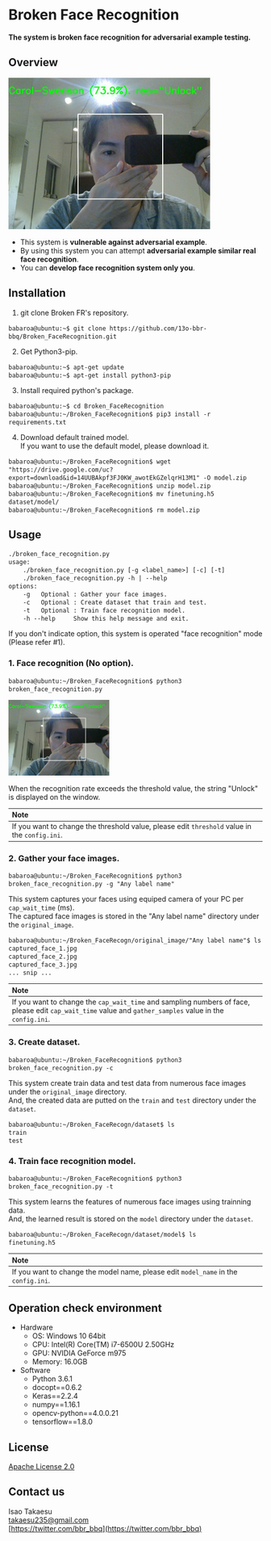 # Broken Face Recognition
**The system is broken face recognition for adversarial example testing.**

## Overview
 <img src="./img/auth_sample.jpg" width="400">

 * This system is **vulnerable against adversarial example**.  
 * By using this system you can attempt **adversarial example similar real face recognition**.  
 * You can **develop face recognition system only you**.  

## Installation
 1. git clone Broken FR's repository.  
 ```
 babaroa@ubuntu:~$ git clone https://github.com/13o-bbr-bbq/Broken_FaceRecognition.git
 ```

 2. Get Python3-pip.  
 ```
 babaroa@ubuntu:~$ apt-get update
 babaroa@ubuntu:~$ apt-get install python3-pip
 ```

 3. Install required python's package.  
 ```
 babaroa@ubuntu:~$ cd Broken_FaceRecognition
 babaroa@ubuntu:~/Broken_FaceRecognition$ pip3 install -r requirements.txt
 ```

 4. Download default trained model.  
 If you want to use the default model, please download it.  
 ```
 babaroa@ubuntu:~/Broken_FaceRecognition$ wget "https://drive.google.com/uc?export=download&id=14UUBAkpf3FJ0KW_awotEkGZelqrH13M1" -O model.zip
 babaroa@ubuntu:~/Broken_FaceRecognition$ unzip model.zip
 babaroa@ubuntu:~/Broken_FaceRecognition$ mv finetuning.h5 dataset/model/
 babaroa@ubuntu:~/Broken_FaceRecognition$ rm model.zip
```

## Usage
```
./broken_face_recognition.py
usage:
    ./broken_face_recognition.py [-g <label_name>] [-c] [-t]
    ./broken_face_recognition.py -h | --help
options:
    -g   Optional : Gather your face images.
    -c   Optional : Create dataset that train and test.
    -t   Optional : Train face recognition model.
    -h --help     Show this help message and exit.
```

If you don't indicate option, this system is operated "face recognition" mode (Please refer #1).  

### 1. Face recognition (No option).
```
babaroa@ubuntu:~/Broken_FaceRecognition$ python3 broken_face_recognition.py
```

<img src="./img/auth_sample.jpg" width="200">

When the recognition rate exceeds the threshold value, the string "Unlock" is displayed on the window.  

|Note|
|:---|
|If you want to change the threshold value, please edit `threshold` value in the `config.ini`.|

### 2. Gather your face images. 
```
babaroa@ubuntu:~/Broken_FaceRecognition$ python3 broken_face_recognition.py -g "Any label name"
```

This system captures your faces using equiped camera of your PC per `cap_wait_time` (ms).  
The captured face images is stored in the "Any label name" directory under the `original_image`.  

```
babaroa@ubuntu:~/Broken_FaceRecogn/original_image/"Any label name"$ ls
captured_face_1.jpg
captured_face_2.jpg
captured_face_3.jpg
... snip ...
```

|Note|
|:---|
|If you want to change the `cap_wait_time` and sampling numbers of face, please edit `cap_wait_time` value and `gather_samples` value in the `config.ini`.|

### 3. Create dataset.
```
babaroa@ubuntu:~/Broken_FaceRecognition$ python3 broken_face_recognition.py -c
```

This system create train data and test data from numerous face images under the `original_image` directory.  
And, the created data are putted on the `train` and `test` directory under the `dataset`.

```
babaroa@ubuntu:~/Broken_FaceRecogn/dataset$ ls
train
test
```

### 4. Train face recognition model.
```
babaroa@ubuntu:~/Broken_FaceRecognition$ python3 broken_face_recognition.py -t
```

This system learns the features of numerous face images using trainning data.  
And, the learned result is stored on the `model` directory under the `dataset`.  

```
babaroa@ubuntu:~/Broken_FaceRecogn/dataset/model$ ls
finetuning.h5
```

|Note|
|:---|
|If you want to change the model name, please edit `model_name` in the `config.ini`.|

## Operation check environment
 * Hardware  
   * OS: Windows 10 64bit  
   * CPU: Intel(R) Core(TM) i7-6500U 2.50GHz  
   * GPU: NVIDIA GeForce m975  
   * Memory: 16.0GB  
 * Software  
   * Python 3.6.1
   * docopt==0.6.2
   * Keras==2.2.4
   * numpy==1.16.1
   * opencv-python==4.0.0.21
   * tensorflow==1.8.0

## License
[Apache License 2.0](https://github.com/13o-bbr-bbq/Broken_FaceRecognition/blob/master/LICENSE)

## Contact us
Isao Takaesu  
takaesu235@gmail.com  
[https://twitter.com/bbr_bbq](https://twitter.com/bbr_bbq)
